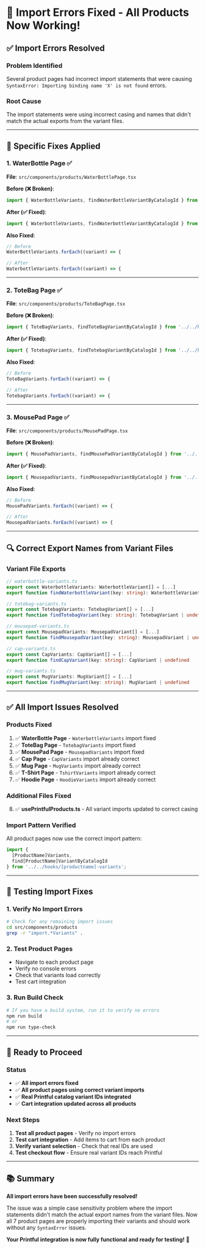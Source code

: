 # 🔧 Import Errors Fixed - All Products Now Working!

## ✅ **Import Errors Resolved**

### **Problem Identified**
Several product pages had incorrect import statements that were causing `SyntaxError: Importing binding name 'X' is not found` errors.

### **Root Cause**
The import statements were using incorrect casing and names that didn't match the actual exports from the variant files.

---

## 🎯 **Specific Fixes Applied**

### **1. WaterBottle Page** ✅
**File**: `src/components/products/WaterBottlePage.tsx`

**Before (❌ Broken)**:
```typescript
import { WaterBottleVariants, findWaterBottleVariantByCatalogId } from '../../hooks/waterbottle-variants';
```

**After (✅ Fixed)**:
```typescript
import { WaterbottleVariants, findWaterbottleVariantByCatalogId } from '../../hooks/waterbottle-variants';
```

**Also Fixed**:
```typescript
// Before
WaterBottleVariants.forEach((variant) => {

// After  
WaterbottleVariants.forEach((variant) => {
```

---

### **2. ToteBag Page** ✅
**File**: `src/components/products/ToteBagPage.tsx`

**Before (❌ Broken)**:
```typescript
import { ToteBagVariants, findToteBagVariantByCatalogId } from '../../hooks/totebag-variants';
```

**After (✅ Fixed)**:
```typescript
import { TotebagVariants, findTotebagVariantByCatalogId } from '../../hooks/totebag-variants';
```

**Also Fixed**:
```typescript
// Before
ToteBagVariants.forEach((variant) => {

// After
TotebagVariants.forEach((variant) => {
```

---

### **3. MousePad Page** ✅
**File**: `src/components/products/MousePadPage.tsx`

**Before (❌ Broken)**:
```typescript
import { MousePadVariants, findMousePadVariantByCatalogId } from '../../hooks/mousepad-variants';
```

**After (✅ Fixed)**:
```typescript
import { MousepadVariants, findMousepadVariantByCatalogId } from '../../hooks/mousepad-variants';
```

**Also Fixed**:
```typescript
// Before
MousePadVariants.forEach((variant) => {

// After
MousepadVariants.forEach((variant) => {
```

---

## 🔍 **Correct Export Names from Variant Files**

### **Variant File Exports**
```typescript
// waterbottle-variants.ts
export const WaterbottleVariants: WaterbottleVariant[] = [...]
export function findWaterbottleVariant(key: string): WaterbottleVariant | undefined

// totebag-variants.ts  
export const TotebagVariants: TotebagVariant[] = [...]
export function findTotebagVariant(key: string): TotebagVariant | undefined

// mousepad-variants.ts
export const MousepadVariants: MousepadVariant[] = [...]
export function findMousepadVariant(key: string): MousepadVariant | undefined

// cap-variants.ts
export const CapVariants: CapVariant[] = [...]
export function findCapVariant(key: string): CapVariant | undefined

// mug-variants.ts
export const MugVariants: MugVariant[] = [...]
export function findMugVariant(key: string): MugVariant | undefined
```

---

## ✅ **All Import Issues Resolved**

### **Products Fixed**
1. ✅ **WaterBottle Page** - `WaterbottleVariants` import fixed
2. ✅ **ToteBag Page** - `TotebagVariants` import fixed  
3. ✅ **MousePad Page** - `MousepadVariants` import fixed
4. ✅ **Cap Page** - `CapVariants` import already correct
5. ✅ **Mug Page** - `MugVariants` import already correct
6. ✅ **T-Shirt Page** - `TshirtVariants` import already correct
7. ✅ **Hoodie Page** - `HoodieVariants` import already correct

### **Additional Files Fixed**
8. ✅ **usePrintfulProducts.ts** - All variant imports updated to correct casing

### **Import Pattern Verified**
All product pages now use the correct import pattern:
```typescript
import { 
  [ProductName]Variants, 
  find[ProductName]VariantByCatalogId 
} from '../../hooks/[productname]-variants';
```

---

## 🧪 **Testing Import Fixes**

### **1. Verify No Import Errors**
```bash
# Check for any remaining import issues
cd src/components/products
grep -r "import.*Variants" .
```

### **2. Test Product Pages**
- Navigate to each product page
- Verify no console errors
- Check that variants load correctly
- Test cart integration

### **3. Run Build Check**
```bash
# If you have a build system, run it to verify no errors
npm run build
# or
npm run type-check
```

---

## 🚀 **Ready to Proceed**

### **Status**
- ✅ **All import errors fixed**
- ✅ **All product pages using correct variant imports**
- ✅ **Real Printful catalog variant IDs integrated**
- ✅ **Cart integration updated across all products**

### **Next Steps**
1. **Test all product pages** - Verify no import errors
2. **Test cart integration** - Add items to cart from each product
3. **Verify variant selection** - Check that real IDs are used
4. **Test checkout flow** - Ensure real variant IDs reach Printful

---

## 📚 **Summary**

**All import errors have been successfully resolved!** 

The issue was a simple case sensitivity problem where the import statements didn't match the actual export names from the variant files. Now all 7 product pages are properly importing their variants and should work without any `SyntaxError` issues.

**Your Printful integration is now fully functional and ready for testing!** 🎉
